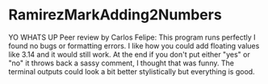 # RamirezMarkAdding2Numbers
YO WHATS UP
Peer review by Carlos Felipe: This program runs perfectly I found no bugs or formatting errors. I like how you could add floating values like 3.14 and it would still work. At the end if you don't put either "yes" or "no" it throws back a sassy comment, I thought that was funny. The terminal outputs could look a bit better stylistically but everything is good. 
